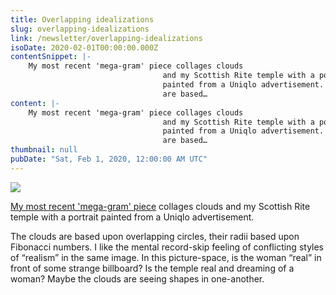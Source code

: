 ```yaml
---
title: Overlapping idealizations
slug: overlapping-idealizations
link: /newsletter/overlapping-idealizations
isoDate: 2020-02-01T00:00:00.000Z
contentSnippet: |-
    My most recent 'mega-gram' piece collages clouds
                                  and my Scottish Rite temple with a portrait
                                  painted from a Uniqlo advertisement. The clouds
                                  are based…
content: |-
    My most recent 'mega-gram' piece collages clouds
                                  and my Scottish Rite temple with a portrait
                                  painted from a Uniqlo advertisement. The clouds
                                  are based…
thumbnail: null
pubDate: "Sat, Feb 1, 2020, 12:00:00 AM UTC"
---
```


![](https://abouthalf.com/cdn-cgi/imagedelivery/oZs0WTb3giZ46YUUQdHDjQ/617fca9c-2e8a-41d0-5a73-07d9b6131500/width=1200,format=auto)

[My most recent 'mega-gram' piece](https://abouthalf.com/#January-20-2020) collages clouds and my Scottish Rite temple with a portrait painted from a Uniqlo advertisement.

The clouds are based upon overlapping circles, their radii based upon Fibonacci numbers. I like the mental record-skip feeling of conflicting styles of “realism” in the same image. In this picture-space, is the woman “real” in front of some strange billboard? Is the temple real and dreaming of a woman? Maybe the clouds are seeing shapes in one-another.
